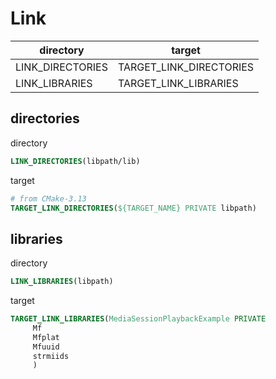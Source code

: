 # Link

| directory        | target                  |
|------------------|-------------------------|
| LINK_DIRECTORIES | TARGET_LINK_DIRECTORIES |
| LINK_LIBRARIES   | TARGET_LINK_LIBRARIES   |

## directories

directory

```CMake
LINK_DIRECTORIES(libpath/lib)
```

target

```CMake
# from CMake-3.13
TARGET_LINK_DIRECTORIES(${TARGET_NAME} PRIVATE libpath)
```

## libraries

directory

```CMake
LINK_LIBRARIES(libpath)
```

target

```CMake
TARGET_LINK_LIBRARIES(MediaSessionPlaybackExample PRIVATE
     Mf
     Mfplat
     Mfuuid
     strmiids
     )
```


